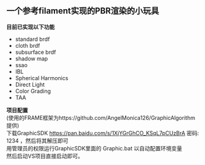 ## 一个参考filament实现的PBR渲染的小玩具 
**目前已实现以下功能**
- standard brdf
- cloth brdf
- subsurface brdf
- shadow map
- ssao
- IBL
- Spherical Harmonics
- Direct Light
- Color Grading
- TAA

**项目配置**    
(使用的FRAME框架为https://github.com/AngelMonica126/GraphicAlgorithm提供)   
下载GraphicSDK https://pan.baidu.com/s/1XjYGrGhCO_KSqL7pCUzBrA 密码: 1234 ，然后将其解压即可   
用管理员的权限运行GraphicSDK里面的 Graphic.bat 以自动配置环境变量   
然后启动VS项目直接启动即可。
